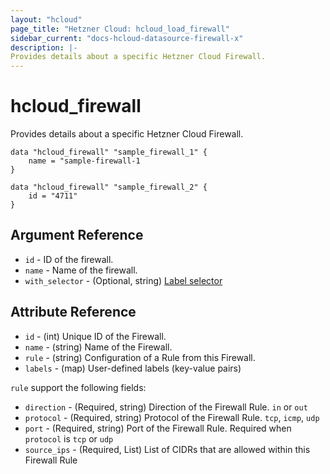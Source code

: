 ```yaml
---
layout: "hcloud"
page_title: "Hetzner Cloud: hcloud_load_firewall"
sidebar_current: "docs-hcloud-datasource-firewall-x"
description: |-
Provides details about a specific Hetzner Cloud Firewall.
---
```


# hcloud_firewall

Provides details about a specific Hetzner Cloud Firewall.

```hcl
data "hcloud_firewall" "sample_firewall_1" {
    name = "sample-firewall-1
}

data "hcloud_firewall" "sample_firewall_2" {
    id = "4711"
}
```

## Argument Reference

- `id` - ID of the firewall.
- `name` - Name of the firewall.
- `with_selector` - (Optional, string) [Label selector](https://docs.hetzner.cloud/#overview-label-selector)

## Attribute Reference

- `id` - (int) Unique ID of the Firewall.
- `name` - (string) Name of the Firewall.
- `rule` - (string)  Configuration of a Rule from this Firewall.
- `labels` - (map) User-defined labels (key-value pairs)

`rule` support the following fields:
- `direction` - (Required, string) Direction of the Firewall Rule. `in` or `out`
- `protocol` - (Required, string) Protocol of the Firewall Rule. `tcp`, `icmp`, `udp`
- `port` - (Required, string) Port of the Firewall Rule. Required when `protocol` is `tcp` or `udp`
- `source_ips` - (Required, List) List of CIDRs that are allowed within this Firewall Rule
